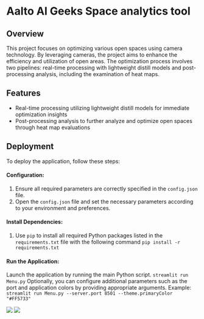 # Aalto AI Geeks Space analytics tool

## Overview
This project focuses on optimizing various open spaces using camera technology. By leveraging cameras, the project aims to enhance the efficiency and utilization of open areas. The optimization process involves two pipelines: real-time processing with lightweight distill models and post-processing analysis, including the examination of heat maps.

## Features
- Real-time processing utilizing lightweight distill models for immediate optimization insights
- Post-processing analysis to further analyze and optimize open spaces through heat map evaluations

## Deployment

To deploy the application, follow these steps:

#### Configuration:
1. Ensure all required parameters are correctly specified in the `config.json` file.
2. Open the `config.json` file and set the necessary parameters according to your environment and preferences.
#### Install Dependencies:
1. Use `pip` to install all required Python packages listed in the `requirements.txt` file with the following command `pip install -r requirements.txt`
#### Run the Application:
Launch the application by running the main Python script.
`streamlit run Menu.py`
Optionally, you can configure additional parameters such as the port and application colors by providing appropriate arguments.
Example: `streamlit run Menu.py --server.port 8501 --theme.primaryColor "#FF5733"`

![](https://github.com/aalto-ai-geeks/aalto_ai_hackathon/blob/main/media/bikes.gif)
![](https://github.com/aalto-ai-geeks/aalto_ai_hackathon/blob/main/media/rkioski.gif)


